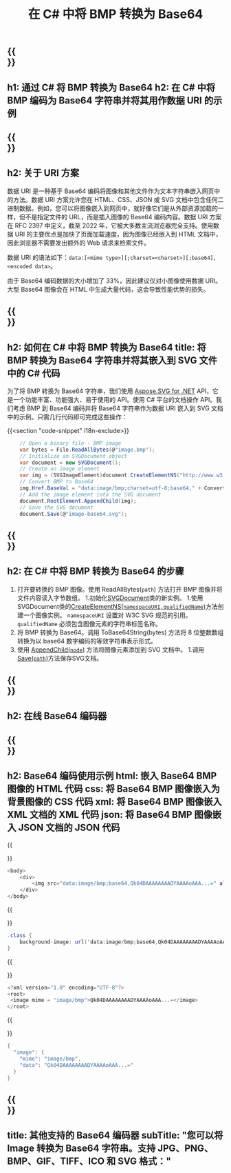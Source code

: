 ﻿---
translation: true
template: /templates/_template-encoder-child.md
title: 在 C# 中将 BMP 转换为 Base64
description: 在 C# 中将 BMP 转换为 Base64，并将编码字符串用于数据 URI。将其嵌入 HTML、CSS、XML、JSON 等。
url: /net/bmp-to-base64/
family: svg
platformtag: net
feature: encode
informat: BMP
outformat: Base64
---

{{<section banner>}}
---
h1: 通过 C# 将 BMP 转换为 Base64
h2: 在 C# 中将 BMP 编码为 Base64 字符串并将其用作数据 URI 的示例
---

{{<section overview>}}
---
h2: 关于 URI 方案
---

数据 URI 是一种基于 Base64 编码将图像和其他文件作为文本字符串嵌入网页中的方法。数据 URI 方案允许您在 HTML、CSS、JSON 或 SVG 文档中包含任何二进制数据。例如，您可以将图像嵌入到网页中，就好像它们是从外部资源加载的一样，但不是指定文件的 URL，而是插入图像的 Base64 编码内容。数据 URI 方案在 RFC 2397 中定义，截至 2022 年，它被大多数主流浏览器完全支持。使用数据 URI 的主要优点是加快了页面加载速度，因为图像已经嵌入到 HTML 文档中，因此浏览器不需要发出额外的 Web 请求来检索文件。

数据 URI 的语法如下：`data:[<mime type>][;charset=<charset>][;base64],<encoded data>`。

由于 Base64 编码数据的大小增加了 33%，因此建议仅对小图像使用数据 URI。大型 Base64 图像会在 HTML 中生成大量代码，这会导致性能优势的损失。

{{<section code-text>}}
---
h2: 如何在 C# 中将 BMP 转换为 Base64
title: 将 BMP 转换为 Base64 字符串并将其嵌入到 SVG 文件中的 C# 代码
---

为了将 BMP 转换为 Base64 字符串，我们使用 [Aspose.SVG for .NET](https://products.aspose.com/svg/net/) API，它是一个功能丰富、功能强大、易于使用的 API。使用 C# 平台的文档操作 API。我们考虑 BMP 到 Base64 编码并将 Base64 字符串作为数据 URI 嵌入到 SVG 文档中的示例。只需几行代码即可完成这些操作：

{{<section "code-snippet" i18n-exclude>}}

```cs
    // Open a binary file - BMP image
    var bytes = File.ReadAllBytes(@"image.bmp");
    // Initialize an SVGDocument object
    var document = new SVGDocument();
    // Create an image element
    var img = (SVGImageElement)document.CreateElementNS("http://www.w3.org/2000/svg", "image");
    // Convert BMP to Base64
    img.Href.BaseVal = "data:image/bmp;charset=utf-8;base64," + Convert.ToBase64String(bytes);
    // Add the image element into the SVG document
    document.RootElement.AppendChild(img);
    // Save the SVG document
    document.Save(@"image-base64.svg");
```

{{<section steps>}}
---
h2: 在 C# 中将 BMP 转换为 Base64 的步骤
---
1. 打开要转换的 BMP 图像。使用 ReadAllBytes(`path`) 方法打开 BMP 图像并将文件内容读入字节数组。
1.初始化[SVGDocument](https://reference.aspose.com/svg/net/aspose.svg/svgdocument/svgdocument/#constructor)类的新实例。
1.使用SVGDocument类的[CreateElementNS(`namespaceURI,qualifiedName`)](https://reference.aspose.com/svg/net/aspose.svg.dom/document/createelementns/#createelementns)方法创建一个图像实例。 `namespaceURI` 设置对 W3C SVG 规范的引用。 `qualifiedName` 必须包含图像元素的字符串标签名称。
1. 将 BMP 转换为 Base64。调用 ToBase64String(bytes) 方法将 8 位整数数组转换为以 base64 数字编码的等效字符串表示形式。
1. 使用 [AppendChild(`node`)](https://reference.aspose.com/svg/net/aspose.svg.dom/node/appendchild/) 方法将图像元素添加到 SVG 文档中。
1.调用[Save(`path`)](https://reference.aspose.com/svg/net/aspose.svg/svgdocument/save/)方法保存SVG文档。




{{<section online-encoder>}}
---
h2: 在线 Base64 编码器
---

{{<section examples>}}
---
h2: Base64 编码使用示例
html: 嵌入 Base64 BMP 图像的 HTML 代码
css: 将 Base64 BMP 图像嵌入为背景图像的 CSS 代码
xml: 将 Base64 BMP 图像嵌入 XML 文档的 XML 代码
json: 将 Base64 BMP 图像嵌入 JSON 文档的 JSON 代码
---

{{<section code-html>}}

```cs
<body>
    <div>
        <img src="data:image/bmp;base64,Qk04DAAAAAAAADYAAAAoAAA...=" alt="Blue circle">
    </div>
</body>
```

{{<section code-css>}}

```cs
.class {
    background-image: url('data:image/bmp;base64,Qk04DAAAAAAAADYAAAAoAAA...=');
}
```

{{<section code-xml>}}

```cs
<?xml version="1.0" encoding="UTF-8"?>
<root>
 <image mime = "image/bmp">Qk04DAAAAAAAADYAAAAoAAA...=</image>
</root>
```

{{<section code-json>}}

```cs
{
  "image": {
    "mime": "image/bmp",
    "data": "Qk04DAAAAAAAADYAAAAoAAA...="
  }
}
```

{{<section other-encoders>}}
---
title: 其他支持的 Base64 编码器
subTitle: "您可以将 Image 转换为 Base64 字符串。支持 JPG、PNG、BMP、GIF、TIFF、ICO 和 SVG 格式："
---